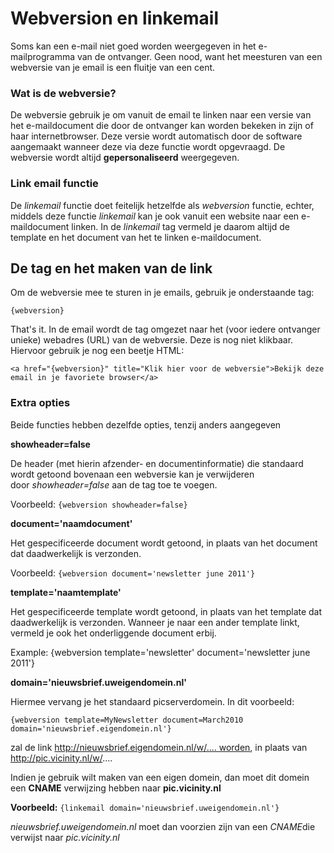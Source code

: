 # Webversion en linkemail
Soms kan een e-mail niet goed worden weergegeven in het e-mailprogramma
van de ontvanger. Geen nood, want het meesturen van een webversie van je
email is een fluitje van een cent.

### Wat is de webversie?

De webversie gebruik je om vanuit de email te linken naar een versie van
het e-maildocument die door de ontvanger kan worden bekeken in zijn of
haar internetbrowser. Deze versie wordt automatisch door de software
aangemaakt wanneer deze via deze functie wordt opgevraagd. De webversie
wordt altijd **gepersonaliseerd** weergegeven.

### Link email functie

De *linkemail* functie doet feitelijk hetzelfde als *webversion*
functie, echter, middels deze functie *linkemail* kan je ook vanuit een
website naar een e-maildocument linken. In de *linkemail* tag vermeld je
daarom altijd de template en het document van het te linken
e-maildocument.

De tag en het maken van de link
-------------------------------

Om de webversie mee te sturen in je emails, gebruik je onderstaande tag:

`{webversion}`

That's it. In de email wordt de tag omgezet naar het (voor iedere
ontvanger unieke) webadres (URL) van de webversie. Deze is nog niet
klikbaar. Hiervoor gebruik je nog een beetje HTML:

`<a href="{webversion}" title="Klik hier voor de webversie">Bekijk deze email in je favoriete browser</a>`

### Extra opties

Beide functies hebben dezelfde opties, tenzij anders aangegeven

**showheader=false**

De header (met hierin afzender- en documentinformatie) die standaard
wordt getoond bovenaan een webversie kan je verwijderen
door *showheader=false* aan de tag toe te voegen.

Voorbeeld: `{webversion showheader=false}`

**document='naamdocument'**

Het gespecificeerde document wordt getoond, in plaats van het document
dat daadwerkelijk is verzonden.

Voorbeeld: `{webversion document='newsletter june 2011'}`

**template='naamtemplate'**

Het gespecificeerde template wordt getoond, in plaats van het template
dat daadwerkelijk is verzonden. Wanneer je naar een ander template
linkt, vermeld je ook het onderliggende document erbij.

Example: {webversion template='newsletter' document='newsletter june
2011'}

**domain='nieuwsbrief.uweigendomein.nl'**

Hiermee vervang je het standaard picserverdomein. In dit voorbeeld:

`{webversion template=MyNewsletter document=March2010 domain='nieuwsbrief.eigendomein.nl'}`

zal de link http://nieuwsbrief.eigendomein.nl/w/.... worden, in
plaats van http://pic.vicinity.nl/w/....

Indien je gebruik wilt maken van een eigen domein, dan moet dit domein
een **CNAME** verwijzing hebben naar **pic.vicinity.nl**

**Voorbeeld:** `{linkemail domain='nieuwsbrief.uweigendomein.nl'}`

*nieuwsbrief.uweigendomein.nl* moet dan voorzien zijn van een *CNAME*die
verwijst naar *pic.vicinity.nl*
